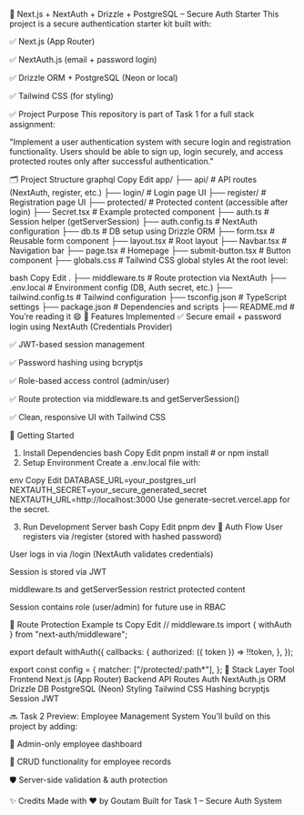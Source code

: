 🔐 Next.js + NextAuth + Drizzle + PostgreSQL – Secure Auth Starter
This project is a secure authentication starter kit built with:

✅ Next.js (App Router)

✅ NextAuth.js (email + password login)

✅ Drizzle ORM + PostgreSQL (Neon or local)

✅ Tailwind CSS (for styling)

✅ Project Purpose
This repository is part of Task 1 for a full stack assignment:

"Implement a user authentication system with secure login and registration functionality. Users should be able to sign up, login securely, and access protected routes only after successful authentication."

🗂️ Project Structure
graphql
Copy
Edit
app/
├── api/ # API routes (NextAuth, register, etc.)
├── login/ # Login page UI
├── register/ # Registration page UI
├── protected/ # Protected content (accessible after login)
├── Secret.tsx # Example protected component
├── auth.ts # Session helper (getServerSession)
├── auth.config.ts # NextAuth configuration
├── db.ts # DB setup using Drizzle ORM
├── form.tsx # Reusable form component
├── layout.tsx # Root layout
├── Navbar.tsx # Navigation bar
├── page.tsx # Homepage
├── submit-button.tsx # Button component
├── globals.css # Tailwind CSS global styles
At the root level:

bash
Copy
Edit
.
├── middleware.ts # Route protection via NextAuth
├── .env.local # Environment config (DB, Auth secret, etc.)
├── tailwind.config.ts # Tailwind configuration
├── tsconfig.json # TypeScript settings
├── package.json # Dependencies and scripts
├── README.md # You’re reading it 😄
🔐 Features Implemented
✅ Secure email + password login using NextAuth (Credentials Provider)

✅ JWT-based session management

✅ Password hashing using bcryptjs

✅ Role-based access control (admin/user)

✅ Route protection via middleware.ts and getServerSession()

✅ Clean, responsive UI with Tailwind CSS

🧪 Getting Started

1. Install Dependencies
   bash
   Copy
   Edit
   pnpm install # or npm install
2. Setup Environment
   Create a .env.local file with:

env
Copy
Edit
DATABASE_URL=your_postgres_url
NEXTAUTH_SECRET=your_secure_generated_secret
NEXTAUTH_URL=http://localhost:3000
Use generate-secret.vercel.app for the secret.

3. Run Development Server
   bash
   Copy
   Edit
   pnpm dev
   🔄 Auth Flow
   User registers via /register (stored with hashed password)

User logs in via /login (NextAuth validates credentials)

Session is stored via JWT

middleware.ts and getServerSession restrict protected content

Session contains role (user/admin) for future use in RBAC

🔐 Route Protection Example
ts
Copy
Edit
// middleware.ts
import { withAuth } from "next-auth/middleware";

export default withAuth({
callbacks: {
authorized: ({ token }) => !!token,
},
});

export const config = {
matcher: ["/protected/:path*"],
};
🧰 Stack
Layer Tool
Frontend Next.js (App Router)
Backend API Routes
Auth NextAuth.js
ORM Drizzle
DB PostgreSQL (Neon)
Styling Tailwind CSS
Hashing bcryptjs
Session JWT

🔜 Task 2 Preview: Employee Management System
You'll build on this project by adding:

👥 Admin-only employee dashboard

📇 CRUD functionality for employee records

🛡️ Server-side validation & auth protection

✨ Credits
Made with ❤️ by Goutam
Built for Task 1 – Secure Auth System
